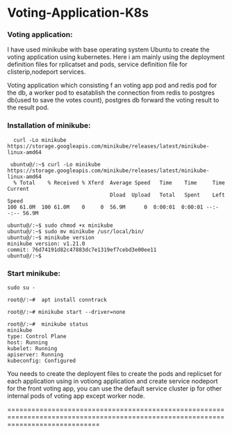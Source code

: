 # Voting-Application-K8s
 
 ###  Voting application:
 
 I have used minikube with base operating system Ubuntu to create the voting application using kubernetes. Here i am mainly using the deployment definition files for rplicatset and pods, service definition file for clisterip,nodeport services.
 
 Voting application which consisting f an voting app pod and redis pod for the db, a worker pod to esatablish  the connection from redis to postgres db(used to save the votes count), postgres  db forward the voting result to the result pod.
 
### Installation of minikube:

```
  curl -Lo minikube https://storage.googleapis.com/minikube/releases/latest/minikube-linux-amd64 

 ubuntu@/:~$ curl -Lo minikube https://storage.googleapis.com/minikube/releases/latest/minikube-linux-amd64
  % Total    % Received % Xferd  Average Speed   Time    Time     Time  Current
                                 Dload  Upload   Total   Spent    Left  Speed
100 61.0M  100 61.0M    0     0  56.9M      0  0:00:01  0:00:01 --:--:-- 56.9M

ubuntu@/:~$ sudo chmod +x minikube
ubuntu@/:~$ sudo mv minikube /usr/local/bin/
ubuntu@/:~$ minikube version
minikube version: v1.21.0
commit: 76d74191d82c47883dc7e1319ef7cebd3e00ee11
ubuntu@/:~$
```

### Start minikube:

```
sudo su -

root@/:~#  apt install conntrack

root@/:~# minikube start --driver=none
    
root@/:~#  minikube status
minikube
type: Control Plane
host: Running
kubelet: Running
apiserver: Running
kubeconfig: Configured
```

You needs to create the deployent files to create the pods and replicset for each application using in votiong application and create service nodeport for the front voting app, you can use the default service cluster ip  for  other internal pods of voting app except worker node.

===================================================================================================================================
